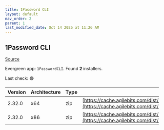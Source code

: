 ```yaml
---
title: 1Password CLI
layout: default
nav_order: 2
parent: 1
last_modified_date: Oct 14 2025 at 11:26 AM
---
```


## 1Password CLI

[Source](https://developer.1password.com/docs/cli/)

Evergreen app: `1PasswordCLI`. Found **2** installers.

Last check: 🟢

| Version | Architecture | Type | URI                                                                                                                                                                  |
| ------- | ------------ | ---- | -------------------------------------------------------------------------------------------------------------------------------------------------------------------- |
| 2.32.0  | x64          | zip  | [https://cache.agilebits.com/dist/1P/op2/pkg/v2.32.0/op_windows_amd64_v2.32.0.zip](https://cache.agilebits.com/dist/1P/op2/pkg/v2.32.0/op_windows_amd64_v2.32.0.zip) |
| 2.32.0  | x86          | zip  | [https://cache.agilebits.com/dist/1P/op2/pkg/v2.32.0/op_windows_386_v2.32.0.zip](https://cache.agilebits.com/dist/1P/op2/pkg/v2.32.0/op_windows_386_v2.32.0.zip)     |
